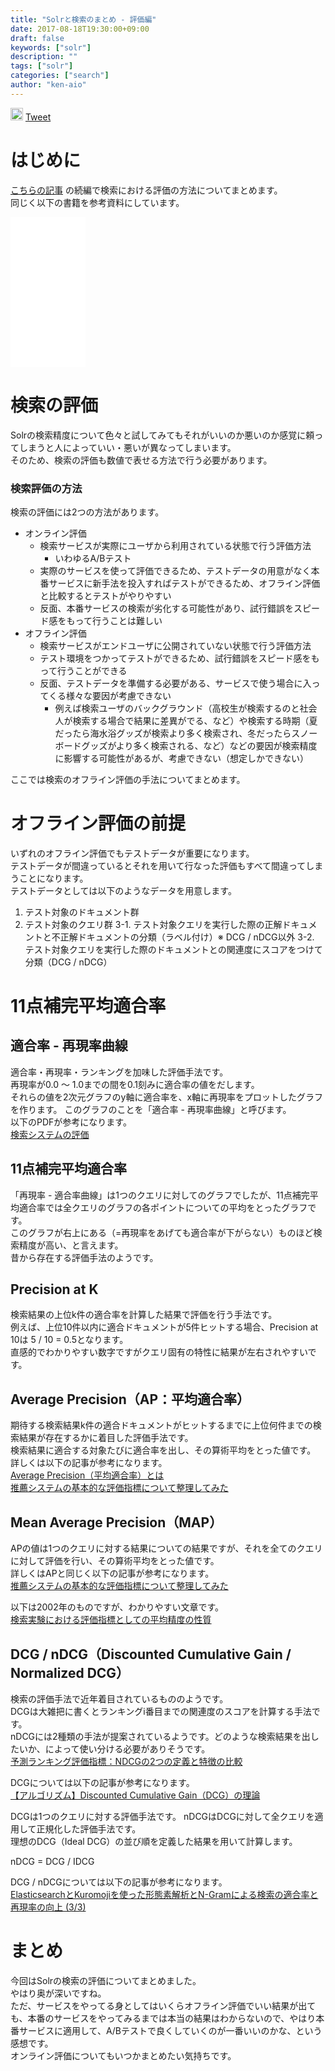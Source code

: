 ```yaml
---
title: "Solrと検索のまとめ - 評価編"
date: 2017-08-18T19:30:00+09:00
draft: false
keywords: ["solr"]
description: ""
tags: ["solr"]
categories: ["search"]
author: "ken-aio"
---
```


<a href="http://b.hatena.ne.jp/entry/" class="hatena-bookmark-button" data-hatena-bookmark-layout="vertical-normal" data-hatena-bookmark-lang="ja" title="このエントリーをはてなブックマークに追加"><img src="https://b.st-hatena.com/images/entry-button/button-only@2x.png" alt="このエントリーをはてなブックマークに追加" width="20" height="20" style="border: none;" /></a><script type="text/javascript" src="https://b.st-hatena.com/js/bookmark_button.js" charset="utf-8" async="async"></script>
<a href="https://twitter.com/share?ref_src=twsrc%5Etfw" class="twitter-share-button" data-show-count="false">Tweet</a><script async src="https://platform.twitter.com/widgets.js" charset="utf-8"></script>

# はじめに
[こちらの記事](https://ken-aio.github.io/post/2017/08/18/solr-search-base/) の続編で検索における評価の方法についてまとめます。  
同じく以下の書籍を参考資料にしています。  

<iframe style="width:120px;height:240px;" marginwidth="0" marginheight="0" scrolling="no" frameborder="0" src="//rcm-fe.amazon-adsystem.com/e/cm?lt1=_blank&bc1=000000&IS2=1&bg1=FFFFFF&fc1=000000&lc1=0000FF&t=kenaio-22&o=9&p=8&l=as4&m=amazon&f=ifr&ref=as_ss_li_til&asins=4774189308&linkId=94e5508b8a56fb5f48fb983a4897fa97"></iframe>

# 検索の評価
Solrの検索精度について色々と試してみてもそれがいいのか悪いのか感覚に頼ってしまうと人によっていい・悪いが異なってしまいます。  
そのため、検索の評価も数値で表せる方法で行う必要があります。

### 検索評価の方法
検索の評価には2つの方法があります。  

* オンライン評価
	* 検索サービスが実際にユーザから利用されている状態で行う評価方法
		* いわゆるA/Bテスト
	* 実際のサービスを使って評価できるため、テストデータの用意がなく本番サービスに新手法を投入すればテストができるため、オフライン評価と比較するとテストがやりやすい
	* 反面、本番サービスの検索が劣化する可能性があり、試行錯誤をスピード感をもって行うことは難しい
* オフライン評価
	* 検索サービスがエンドユーザに公開されていない状態で行う評価方法
	* テスト環境をつかってテストができるため、試行錯誤をスピード感をもって行うことができる
	* 反面、テストデータを準備する必要がある、サービスで使う場合に入ってくる様々な要因が考慮できない
		* 例えば検索ユーザのバックグラウンド（高校生が検索するのと社会人が検索する場合で結果に差異がでる、など）や検索する時期（夏だったら海水浴グッズが検索より多く検索され、冬だったらスノーボードグッズがより多く検索される、など）などの要因が検索精度に影響する可能性があるが、考慮できない（想定しかできない）

ここでは検索のオフライン評価の手法についてまとめます。  

# オフライン評価の前提
いずれのオフライン評価でもテストデータが重要になります。  
テストデータが間違っているとそれを用いて行なった評価もすべて間違ってしまうことになります。  
テストデータとしては以下のようなデータを用意します。  

1. テスト対象のドキュメント群
2. テスト対象のクエリ群
3-1. テスト対象クエリを実行した際の正解ドキュメントと不正解ドキュメントの分類（ラベル付け）※ DCG / nDCG以外
3-2. テスト対象クエリを実行した際のドキュメントとの関連度にスコアをつけて分類（DCG / nDCG）

# 11点補完平均適合率
## 適合率 - 再現率曲線
適合率・再現率・ランキングを加味した評価手法です。  
再現率が0.0 〜 1.0までの間を0.1刻みに適合率の値をだします。  
それらの値を2次元グラフのy軸に適合率を、x軸に再現率をプロットしたグラフを作ります。
このグラフのことを「適合率 - 再現率曲線」と呼びます。  
以下のPDFが参考になります。  
[検索システムの評価](http://compsci.world.coocan.jp/OUJ/2012PR/pr_14_a.pdf)  

## 11点補完平均適合率
「再現率 - 適合率曲線」は1つのクエリに対してのグラフでしたが、11点補完平均適合率では全クエリのグラフの各ポイントについての平均をとったグラフです。  
このグラフが右上にある（=再現率をあげても適合率が下がらない）ものほど検索精度が高い、と言えます。  
昔から存在する評価手法のようです。  

## Precision at K
検索結果の上位k件の適合率を計算した結果で評価を行う手法です。  
例えば、上位10件以内に適合ドキュメントが5件ヒットする場合、Precision at 10は 5 / 10 = 0.5となります。  
直感的でわかりやすい数字ですがクエリ固有の特性に結果が左右されやすいです。  

## Average Precision（AP：平均適合率）
期待する検索結果k件の適合ドキュメントがヒットするまでに上位何件までの検索結果が存在するかに着目した評価手法です。  
検索結果に適合する対象たびに適合率を出し、その算術平均をとった値です。  
詳しくは以下の記事が参考になります。  
[Average Precision（平均適合率）とは](http://skellington.blog.so-net.ne.jp/2012-04-10)  
[推薦システムの基本的な評価指標について整理してみた](https://datahotel.io/archives/4778)  

## Mean Average Precision（MAP）
APの値は1つのクエリに対する結果についての結果ですが、それを全てのクエリに対して評価を行い、その算術平均をとった値です。  
詳しくはAPと同じく以下の記事が参考になります。  
[推薦システムの基本的な評価指標について整理してみた](https://datahotel.io/archives/4778)  

以下は2002年のものですが、わかりやすい文章です。  
[検索実験における評価指標としての平均精度の性質](https://www.google.co.jp/url?sa=t&rct=j&q=&esrc=s&source=web&cd=5&cad=rja&uact=8&ved=0ahUKEwi8zsL9sODVAhVExLwKHSfLCBEQFghEMAQ&url=https%3A%2F%2Fipsj.ixsq.nii.ac.jp%2Fej%2Findex.php%3Faction%3Dpages_view_main%26active_action%3Drepository_action_common_download%26item_id%3D17649%26item_no%3D1%26attribute_id%3D1%26file_no%3D1%26page_id%3D13%26block_id%3D8&usg=AFQjCNHJyXilU-lm8rP5zg1vXZySuEmrbw)  

## DCG / nDCG（Discounted Cumulative Gain / Normalized DCG）
検索の評価手法で近年着目されているもののようです。  
DCGは大雑把に書くとランキングi番目までの関連度のスコアを計算する手法です。  
nDCGには2種類の手法が提案されているようです。どのような検索結果を出したいか、によって使い分ける必要がありそうです。  
[予測ランキング評価指標：NDCGの2つの定義と特徴の比較](http://szdr.hatenablog.com/entry/2017/02/24/235539)  

DCGについては以下の記事が参考になります。  
[【アルゴリズム】Discounted Cumulative Gain（DCG）の理論](http://qiita.com/nnahito/items/af4a677bee4e3f5d66d4)  

DCGは1つのクエリに対する評価手法です。  nDCGはDCGに対して全クエリを適用して正規化した評価手法です。  
理想のDCG（Ideal DCG）の並び順を定義した結果を用いて計算します。  

nDCG = DCG / IDCG  

DCG / nDCGについては以下の記事が参考になります。  
[ElasticsearchとKuromojiを使った形態素解析とN-Gramによる検索の適合率と再現率の向上 (3/3)](http://www.atmarkit.co.jp/ait/articles/1507/29/news010_3.html)
[](http://szdr.hatenablog.com/entry/2017/02/24/235539)  

# まとめ
今回はSolrの検索の評価についてまとめました。  
やはり奥が深いですね。  
ただ、サービスをやってる身としてはいくらオフライン評価でいい結果が出ても、本番のサービスをやってみるまでは本当の結果はわからないので、やはり本番サービスに適用して、A/Bテストで良くしていくのが一番いいのかな、という感想です。  
オンライン評価についてもいつかまとめたい気持ちです。  